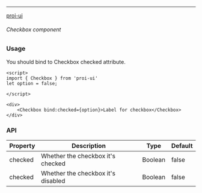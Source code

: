 ---

[proi-ui](https://github.com/specialdoom/proi-ui)

###### Checkbox component

### Usage

You should bind to Checkbox checked attribute.

```sveltehtml
<script>
import { Checkbox } from 'proi-ui'
let option = false;

</script>

<div>
    <Checkbox bind:checked={option}>Label for checkbox</Checkbox>
</div>
```

### API

| Property | Description                        | Type    | Default |
| -------- | ---------------------------------- | ------- | ------- |
| checked  | Whether the checkbox it's checked  | Boolean | false   |
| checked  | Whether the checkbox it's disabled | Boolean | false   |
